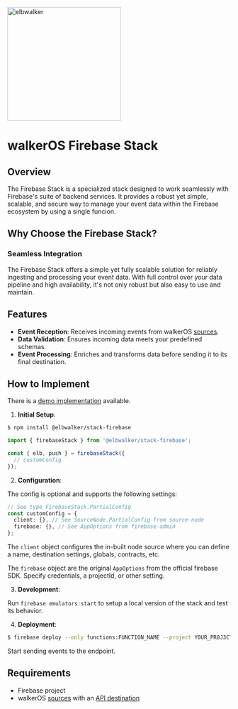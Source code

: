 <p align="left">
  <a href="https://elbwalker.com">
    <img title="elbwalker" src='https://www.elbwalker.com/img/elbwalker_logo.png' width="256px"/>
  </a>
</p>

# walkerOS Firebase Stack

## Overview

The Firebase Stack is a specialized stack designed to work seamlessly with
Firebase's suite of backend services. It provides a robust yet simple, scalable,
and secure way to manage your event data within the Firebase ecosystem by using
a single funcion.

## Why Choose the Firebase Stack?

### Seamless Integration

The Firebase Stack offers a simple yet fully scalable solution for reliably
ingesting and processing your event data. With full control over your data
pipeline and high availability, it's not only robust but also easy to use and
maintain.

## Features

- **Event Reception**: Receives incoming events from walkerOS
  [sources](../../sources/).
- **Data Validation**: Ensures incoming data meets your predefined schemas.
- **Event Processing**: Enriches and transforms data before sending it to its
  final destination.

## How to Implement

There is a [demo implementation](../../../apps/demos/stacks/firebase/)
available.

1. **Initial Setup**:

```sh
$ npm install @elbwalker/stack-firebase
```

```ts
import { firebaseStack } from '@elbwalker/stack-firebase';

const { elb, push } = firebaseStack({
  // customConfig
});
```

2. **Configuration**:

The config is optional and supports the following settings:

```ts
// See type FirebaseStack.PartialConfig
const customConfig = {
  client: {}, // See SourceNode.PartialConfig from source-node
  firebase: {}, // See AppOptions from firebase-admin
};
```

The `client` object configures the in-built node source where you can define a
name, destination settings, globals, contracts, etc.

The `firebase` object are the original `AppOptions` from the official firebase
SDK. Specify credentials, a projectId, or other setting.

3. **Development**:

Run `firebase emulators:start` to setup a local version of the stack and test
its behavior.

4. **Deployment**:

```sh
$ firebase deploy --only functions:FUNCTION_NAME --project Y0UR_PR0J3CT1D
```

Start sending events to the endpoint.

## Requirements

- Firebase project
- walkerOS [sources](../../sources/) with an
  [API destination](../../destinations/)
